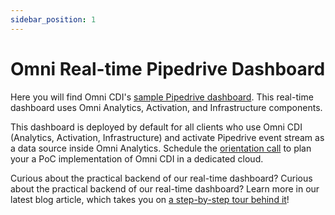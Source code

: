 ```yaml
---
sidebar_position: 1
---
```


# Omni Real-time Pipedrive Dashboard

Here you will find Omni CDI's [sample Pipedrive dashboard](https://reporting.datomni.com/public/dashboard/93f3c179-36fc-4d7b-a63e-235c0ffffeda). This real-time dashboard uses Omni Analytics, Activation, and Infrastructure components.

This dashboard is deployed by default for all clients who use Omni CDI (Analytics, Activation, Infrastructure) and activate Pipedrive event stream as a data source inside Omni Analytics. Schedule the [orientation call](https://www.datomni.com/contact) to plan your a PoC implementation of Omni CDI in a dedicated cloud.

Curious about the practical backend of our real-time dashboard? Curious about the practical backend of our real-time dashboard? Learn more in our latest blog article, which takes you on [a step-by-step tour behind it](https://datomni.com/blog/pipedrive-dashboard-omni-reporting/)! 





